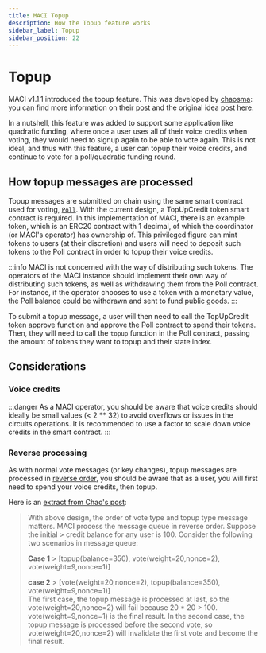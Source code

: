 ```yaml
---
title: MACI Topup
description: How the Topup feature works
sidebar_label: Topup
sidebar_position: 22
---
```


# Topup

MACI v1.1.1 introduced the topup feature. This was developed by [chaosma](https://github.com/chaosma): you can find more information on their [post](https://hackmd.io/@chaosma/rkyPfI7Iq) and the original idea post [here](https://hackmd.io/@ef-zkp/rk6uaQBrI).

In a nutshell, this feature was added to support some application like quadratic funding, where once a user uses all of their voice credits when voting, they would need to signup again to be able to vote again. This is not ideal, and thus with this feature, a user can topup their voice credits, and continue to vote for a poll/quadratic funding round.

## How topup messages are processed

Topup messages are submitted on chain using the same smart contract used for voting, [`Poll`](https://github.com/privacy-scaling-explorations/maci/blob/dev/contracts/contracts/Poll.sol). With the current design, a TopUpCredit token smart contract is required. In this implementation of MACI, there is an example token, which is an ERC20 contract with 1 decimal, of which the coordinator (or MACI's operator) has ownership of. This privileged figure can mint tokens to users (at their discretion) and users will need to deposit such tokens to the Poll contract in order to topup their voice credits.

:::info
MACI is not concerned with the way of distributing such tokens. The operators of the MACI instance should implement their own way of distributing such tokens, as well as withdrawing them from the Poll contract. For instance, if the operator chooses to use a token with a monetary value, the Poll balance could be withdrawn and sent to fund public goods.
:::

To submit a topup message, a user will then need to call the TopUpCredit token approve function and approve the Poll contract to spend their tokens. Then, they will need to call the `topup` function in the Poll contract, passing the amount of tokens they want to topup and their state index.

## Considerations

### Voice credits

:::danger
As a MACI operator, you should be aware that voice credits should ideally be small values (< 2 \*\* 32) to avoid overflows or issues in the circuits operations. It is recommended to use a factor to scale down voice credits in the smart contract.
:::

### Reverse processing

As with normal vote messages (or key changes), topup messages are processed in [reverse order](https://maci.pse.dev/docs/key-change/#why-are-messages-processed-in-reverse-order), you should be aware that as a user, you will first need to spend your voice credits, then topup.

Here is an [extract from Chao's post](https://hackmd.io/@chaosma/rkyPfI7Iq#Remarks):

> With above design, the order of vote type and topup type message matters. MACI process the message queue in reverse order. Suppose the initial > credit balance for any user is 100. Consider the following two scenarios in message queue:
>
> **Case 1** > [topup(balance=350), vote(weight=20,nonce=2), vote(weight=9,nonce=1)]
>
> **case 2** > [vote(weight=20,nonce=2), topup(balance=350), vote(weight=9,nonce=1)]  
> The first case, the topup message is processed at last, so the vote(weight=20,nonce=2) will fail because 20 \* 20 > 100. vote(weight=9,nonce=1) is the final result. In the second case, the topup message is processed before the second vote, so vote(weight=20,nonce=2) will invalidate the first vote and become the final result.
